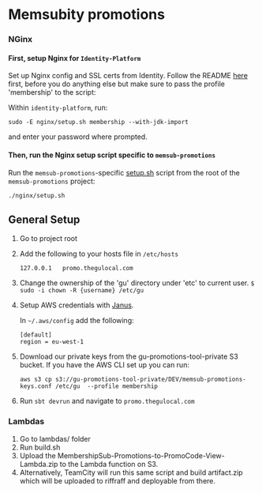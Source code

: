 Memsubity promotions
====================

### NGinx

#### First, setup Nginx for `Identity-Platform`

Set up Nginx config and SSL certs from Identity. Follow the README
[here](https://github.com/guardian/identity-platform/blob/master/README.md#setup-nginx-for-local-development)
first, before you do anything else but make sure to pass the profile 'membership' to the script:

Within `identity-platform`, run: 
   ```
   sudo -E nginx/setup.sh membership --with-jdk-import
   ```
and enter your password where prompted.

#### Then, run the Nginx setup script specific to `memsub-promotions`

Run the `memsub-promotions`-specific [setup.sh](nginx/setup.sh) script from the root
of the `memsub-promotions` project:

```
./nginx/setup.sh
```

## General Setup

1. Go to project root
1. Add the following to your hosts file in `/etc/hosts`

   ```
   127.0.0.1   promo.thegulocal.com
   ```
1. Change the ownership of the 'gu' directory under 'etc' to current user.
   `$ sudo -i chown -R {username} /etc/gu`
   
1. Setup AWS credentials with [Janus](https://janus.gutools.co.uk/).

   In `~/.aws/config` add the following:

   ```
   [default]
   region = eu-west-1
   ```
   
1. Download our private keys from the gu-promotions-tool-private S3 bucket. If you have the AWS CLI set up you can run:
   ```
   aws s3 cp s3://gu-promotions-tool-private/DEV/memsub-promotions-keys.conf /etc/gu  --profile membership
   ```
   
1. Run ``` sbt devrun ``` and navigate to ```promo.thegulocal.com```

### Lambdas

   1. Go to lambdas/ folder
   1. Run build.sh
   1. Upload the MembershipSub-Promotions-to-PromoCode-View-Lambda.zip to the Lambda function on S3.
   1. Alternatively, TeamCity will run this same script and build artifact.zip which will be uploaded to riffraff and deployable from there.
